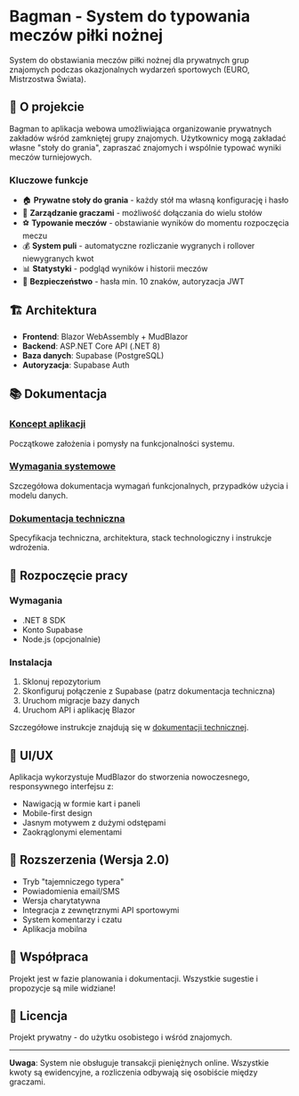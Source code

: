 # Bagman - System do typowania meczów piłki nożnej

System do obstawiania meczów piłki nożnej dla prywatnych grup znajomych podczas okazjonalnych wydarzeń sportowych (EURO, Mistrzostwa Świata).

## 🎯 O projekcie

Bagman to aplikacja webowa umożliwiająca organizowanie prywatnych zakładów wśród zamkniętej grupy znajomych. Użytkownicy mogą zakładać własne "stoły do grania", zapraszać znajomych i wspólnie typować wyniki meczów turniejowych.

### Kluczowe funkcje

- 🏠 **Prywatne stoły do grania** - każdy stół ma własną konfigurację i hasło
- 👥 **Zarządzanie graczami** - możliwość dołączania do wielu stołów
- ⚽ **Typowanie meczów** - obstawianie wyników do momentu rozpoczęcia meczu
- 💰 **System puli** - automatyczne rozliczanie wygranych i rollover niewygranych kwot
- 📊 **Statystyki** - podgląd wyników i historii meczów
- 🔐 **Bezpieczeństwo** - hasła min. 10 znaków, autoryzacja JWT

## 🏗️ Architektura

- **Frontend**: Blazor WebAssembly + MudBlazor
- **Backend**: ASP.NET Core API (.NET 8)
- **Baza danych**: Supabase (PostgreSQL)
- **Autoryzacja**: Supabase Auth

## 📚 Dokumentacja

### [Koncept aplikacji](docs/bet-concept.md)
Początkowe założenia i pomysły na funkcjonalności systemu.

### [Wymagania systemowe](docs/system-requirements.md)
Szczegółowa dokumentacja wymagań funkcjonalnych, przypadków użycia i modelu danych.

### [Dokumentacja techniczna](docs/technical-documentation.md)
Specyfikacja techniczna, architektura, stack technologiczny i instrukcje wdrożenia.

## 🚀 Rozpoczęcie pracy

### Wymagania

- .NET 8 SDK
- Konto Supabase
- Node.js (opcjonalnie)

### Instalacja

1. Sklonuj repozytorium
2. Skonfiguruj połączenie z Supabase (patrz dokumentacja techniczna)
3. Uruchom migracje bazy danych
4. Uruchom API i aplikację Blazor

Szczegółowe instrukcje znajdują się w [dokumentacji technicznej](docs/technical-documentation.md).

## 🎨 UI/UX

Aplikacja wykorzystuje MudBlazor do stworzenia nowoczesnego, responsywnego interfejsu z:
- Nawigacją w formie kart i paneli
- Mobile-first design
- Jasnym motywem z dużymi odstępami
- Zaokrąglonymi elementami

## 🔮 Rozszerzenia (Wersja 2.0)

- Tryb "tajemniczego typera"
- Powiadomienia email/SMS
- Wersja charytatywna
- Integracja z zewnętrznymi API sportowymi
- System komentarzy i czatu
- Aplikacja mobilna

## 🤝 Współpraca

Projekt jest w fazie planowania i dokumentacji. Wszystkie sugestie i propozycje są mile widziane!

## 📄 Licencja

Projekt prywatny - do użytku osobistego i wśród znajomych.

---

**Uwaga**: System nie obsługuje transakcji pieniężnych online. Wszystkie kwoty są ewidencyjne, a rozliczenia odbywają się osobiście między graczami. 
